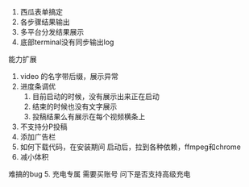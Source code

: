 1. 西瓜表单搞定
2. 各步骤结果输出
3. 多平台分发结果展示
4. 底部terminal没有同步输出log

能力扩展
1. video 的名字带后缀，展示异常
1. 进度条调优
   1. 目前启动的时候，没有展示出来正在启动
   2. 结束的时候也没有文字展示
   3. 投稿结果么有展示在每个视频横条上
2. 不支持分P投稿
3. 添加广告栏
4. 如何下载代码，在安装期间
  启动后，拉到各种依赖，ffmpeg和chrome
1. 减小体积

难搞的bug
5. 充电专属
  需要买账号
  问下是否支持高级充电
